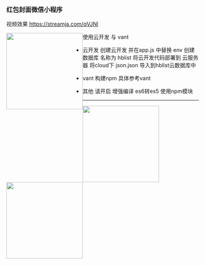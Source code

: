 ### 红包封面微信小程序

视频效果
<a href="https://streamja.com/qVJNl">https://streamja.com/qVJNl</a>


<img src="https://i.loli.net/2021/01/13/h4MX68AFeWwqNyT.png" width="200" style="float:left"/>


使用云开发  与 vant

* 云开发
创建云开发 并在app.js 中替换 env
创建数据库 名称为 hblist
将云开发代码部署到 云服务器
将cloud下 json.json 导入到hblist云数据库中

* vant 
构建npm 具体参考vant

* 其他
请开启 增强编译  es6转es5 使用npm模块

---


<img src="https://i.loli.net/2021/01/13/12thkWOmGYdQq9Z.png" width="200" style="float:left"/>
<img src="https://i.loli.net/2021/01/13/i2mYon5jb4kchaP.png" width="200" style="float:left"/>

